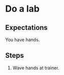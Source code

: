 Do a lab
========

Expectations
------------

You have hands.

Steps
-----

1. Wave hands at trainer.

